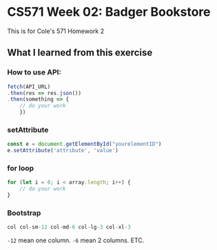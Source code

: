 # CS571 Week 02: Badger Bookstore

This is for Cole's 571 Homework 2

## What I learned from this exercise

### How to use API:

```js
fetch(API_URL)
.then(res => res.json())
.then(something => {
    // do your work
    })
```

### setAttribute

```js
const e = document.getElementById("yourelementID")
e.setAttribute('attribute', 'value')
```

### for loop

```js
for (let i = 0; i < array.length; i++) {
    // do your work
}
```

### Bootstrap

```js
col col-sm-12 col-md-6 col-lg-3 col-xl-3
```

`-12` mean one column. `-6` mean 2 columns. ETC.

<!-- # CS571 Week 02: Badger Bookstore

Welcome to Badger Bookstore! For this assignment, you will be completing the functionality of `app.js` and `helper.js`. Following, you will complete the prototyping assignment in this `README.md`.  **Make sure to complete both the "JavaScript Intermediate Concepts" and "Prototyping" sections.**

## JavaScript Intermediate Concepts

In this assignment, we'll learn more about using APIs via [LoremFlickr](https://loremflickr.com/) (think lorem ipsum for images) and a [custom CS571 API](https://www.coletnelson.us/cs571/f22/hw2/api/book). We'll also learn more about [Bootstrap](https://getbootstrap.com/). The `index.html` and `styles.css` files have already been completed for you. You should **only** modify `app.js` and `helper.js`.

![A Big Picture Idea of the Final Implementation](figures/big_picture.png)

Yes, these are actually the names of songs, but it's the best "dummy" data we've got!

### 1. Loading Featured Book

In `app.js`, use [setAttribute](https://developer.mozilla.org/en-US/docs/Web/API/Element/setAttribute) to set the featured image's `src` attribute to a [150x200 abstract artwork](https://loremflickr.com/150/200/abstract). This will imitate our book cover. The ID for the image element is `featuredBookImage`.

Then, use [fetch](https://developer.mozilla.org/en-US/docs/Web/API/Fetch_API) to retrieve [a single book](https://www.coletnelson.us/cs571/f22/hw2/api/book) from the CS571 API. Extract the name and author of the book to set the contents of `featuredBookName` and `featuredBookAuthor` respectively. An author's full name is the combination of their first and last name.

![Example Implementation of Step 1](figures/js_1.png)


### 2. Loading Other Books

In `app.js`, use `fetch` to retrieve [12 books](https://www.coletnelson.us/cs571/f22/hw2/api/books?amount=12) from the CS571 API. These books should be inserted into the `allOtherBooks` div. In order to do this, you will have to use a convenience function `constructBook` and a JavaScript function [insertAdjacentHTML](https://developer.mozilla.org/en-US/docs/Web/API/Element/insertAdjacentHTML)^.  

`insertAdjacentHTML` inserts HTML within a div. For example, to insert "hello world" underneath "Other Books", we would write...

```javascript
document.getElementById("allOtherBooks").insertAdjacentHTML('beforeend', '<p>hello world</p>');
```

Use `constructBook` to generate the HTML to be used in `insertAdjacentHTML`. More details on `constructBook` can be found in `helper.js`.

![Example Implementation of Step 2](figures/js_2.png)

Two things you should notice at this point...
 1. The data here is different than the data in the "featured book" section. That is okay! Sometimes we only use part of the data from an API call, and sometimes we represent data differently.
 2. There are two columns instead of the four shown in the first screenshot. We'll address this with Bootstrap.

 ___

 ^ `insertAdjacentHTML` is an unsafe function that [poses a security risk](https://owasp.org/www-community/attacks/xss/), but that's beyond the scope of this class. All the more reason to use a framework like React!

### 3. Using Bootstrap

Did you notice that things *look prettier*^^ than they did in Badger Bakery? That is because we included [Bootstrap](https://getbootstrap.com/). Bootstrap brings in numerous styles and classes, such as `card`, `row`, and `col` that we can use to style our elements. Among these is an [adaptable grid](https://getbootstrap.com/docs/4.0/layout/grid/) which can be used to change the display on mobile, tablet, and desktop devices.

In `helper.js`, modify `BOOK_HTML` so that a single column of cards is shown on `extra small` and `small` devices, 2 columns are shown on `medium` devices, and 4 columns are shown on `large` and `extra large` devices. You can test this by changing the width of your browser.

#### Extra Small / Small Devices
![Example Implementation of Step 3 Extra Small / Small](figures/js_3_sm.png)

#### Medium Devices
![Example Implementation of Step 3 Medium](figures/js_3_md.png)

#### Large / Extra Large Devices
![Example Implementation of Step 3 Large / Extra Large](figures/js_3_lg.png)

___

^^*look prettier*: a technical term for *visually superior*.

### 4. Checking Out
Finally, a code snippet is provided below that will thank a customer for checking out a book when the checkout button is clicked.

```javascript
document.getElementsByName("checkout").forEach(checkoutBtn => {
    checkoutBtn.addEventListener("click", () => {
        alert("Thanks for checking out this book!");
    });
});
```

In `app.js`, you must add this to your code *in the appropriate place*; appending it to the end of the file will not work! I assure you that this code is correct, but it's in the wrong spot. Move this code snippet to where it belongs.

**Hint:** Think about how the page is loaded. Is everything done synchronously, or is there async behavior going on? When do we know that all the books have been loaded?

![Example Implementation of Step 4](figures/js_4.png)


## Prototyping

Use [Figma](https://www.figma.com/) to develop a *low-fidelity* prototype of a book checkout system for a desktop (1440x1024) device. You may draw inspiration from this implementation, other implementations, or from your own creativity! The requirements for this are loose, but your prototype must demonstrate the following features...
 1. Be able to view all available books.
 2. Be able to view more details on a book.
 3. Be able to checkout a book and recieve confirmation.

You can assume all browsing is anonymous; there is no need to create a login flow. You must use Figma's "prototype" functionality, e.g. the user of the prototype should be able to use buttons and hyperlinks to navigate rather than arrow keys. Not all buttons and hyperlinks need to be clickable; the prototype only needs to meet the given three requirements.

Please paste a link to your Figma prototype here. **Make sure the link is set to public!** If it is not, we will not be able to access or grade your prototype. You can test this by opening the link in an incognito/private window. Have fun and be creative!
 -->